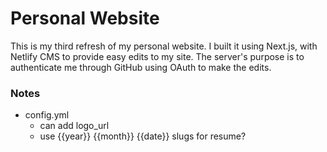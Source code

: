 # Personal Website

This is my third refresh of my personal website. I built it using Next.js, with Netlify CMS to provide easy edits to my site. The server's purpose is to authenticate me through GitHub using OAuth to make the edits.

### Notes

- config.yml
  - can add logo_url
  - use {{year}} {{month}} {{date}} slugs for resume?
